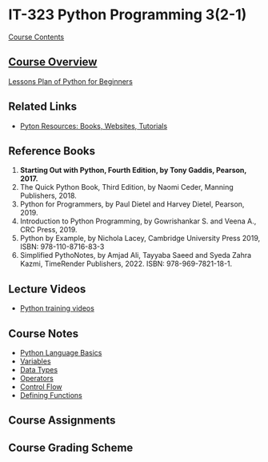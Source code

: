 # IT-323 Python Programming 3(2-1)

[Course Contents](https://drive.google.com/file/d/13FcS9OFdu7pT1ZFcPXnzfd2UpCAWmBbd/view?usp=drive_link)

## [Course Overview](docs/course-overview-it-323.md)

[Lessons Plan of Python for Beginners](../it-323/docs/Flesson-plans-it323.md)

## Related Links

- [Pyton Resources: Books, Websites, Tutorials](../python/resources.md)
  
## Reference Books

1. **Starting Out with Python, Fourth Edition, by Tony Gaddis, Pearson, 2017.**
2. The Quick Python Book, Third Edition, by Naomi Ceder, Manning Publishers, 2018.
3. Python for Programmers, by Paul Dietel and Harvey Dietel, Pearson, 2019.
4. Introduction to Python Programming, by Gowrishankar S. and Veena A., CRC Press, 2019.
5. Python by Example, by Nichola Lacey, Cambridge University Press 2019, ISBN: 978-110-8716-83-3
6. Simplified PythoNotes, by Amjad Ali, Tayyaba Saeed and Syeda Zahra Kazmi, TimeRender
Publishers, 2022. ISBN: 978-969-7821-18-1.

## Lecture Videos

- [Python training videos](../python/video-training-python.md)
  
## Course Notes

- [Python Language Basics](../python/docs/basics.md)
- [Variables](../python/docs/variables.md)
- [Data Types](../python/docs/data-types.md)
- [Operators](../python/docs/operators.md)
- [Control Flow](../python/docs/control-flow.md)
- [Defining Functions](../python/docs/functions.md)

## Course Assignments
## Course Grading Scheme

<script async src="https://pagead2.googlesyndication.com/pagead/js/adsbygoogle.js?client=ca-pub-1602443888929206"
     crossorigin="anonymous"></script>
<!-- display square -->
<ins class="adsbygoogle"
     style="display:block"
     data-ad-client="ca-pub-1602443888929206"
     data-ad-slot="9845543342"
     data-ad-format="auto"
     data-full-width-responsive="true"></ins>
<script>
     (adsbygoogle = window.adsbygoogle || []).push({});
</script>